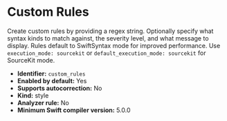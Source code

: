 # Custom Rules

Create custom rules by providing a regex string. Optionally specify what syntax kinds to match against, the severity level, and what message to display. Rules default to SwiftSyntax mode for improved performance. Use `execution_mode: sourcekit` or `default_execution_mode: sourcekit` for SourceKit mode.

* **Identifier:** `custom_rules`
* **Enabled by default:** Yes
* **Supports autocorrection:** No
* **Kind:** style
* **Analyzer rule:** No
* **Minimum Swift compiler version:** 5.0.0